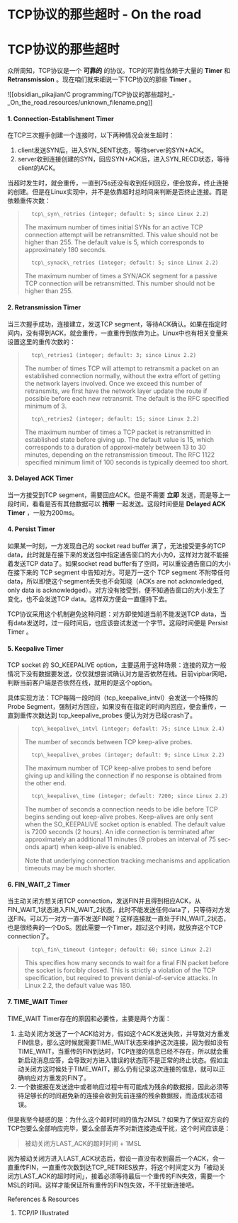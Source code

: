 # TCP协议的那些超时 - On the road

# TCP协议的那些超时

众所周知，TCP协议是一个 **可靠的** 的协议。TCP的可靠性依赖于大量的 **Timer** 和 **Retransmission** 。现在咱们就来细说一下TCP协议的那些 **Timer** 。

![[obsidian_pikajian/C programming/TCP协议的那些超时_-_On_the_road.resources/unknown_filename.png]]

#### 1\. Connection-Establishment Timer

在TCP三次握手创建一个连接时，以下两种情况会发生超时：

1. client发送SYN后，进入SYN\_SENT状态，等待server的SYN+ACK。
2. server收到连接创建的SYN，回应SYN+ACK后，进入SYN\_RECD状态，等待client的ACK。

当超时发生时，就会重传，一直到75s还没有收到任何回应，便会放弃，终止连接的创建。但是在Linux实现中，并不是依靠超时总时间来判断是否终止连接。而是依赖重传次数：

> 		tcp\_syn\_retries (integer; default: 5; since Linux 2.2)
> 	
> 	The maximum number of times initial SYNs for an active TCP connection attempt will be retransmitted. This value should not be higher than 255. The default value is 5, which corresponds to approximately 180 seconds.
> 	
> 		tcp\_synack\_retries (integer; default: 5; since Linux 2.2)
> 	
> 	The maximum number of times a SYN/ACK segment for a passive TCP connection will be retransmitted. This number should not be higher than 255.
> 	

#### 2\. Retransmission Timer

当三次握手成功，连接建立，发送TCP segment，等待ACK确认。如果在指定时间内，没有得到ACK，就会重传，一直重传到放弃为止。Linux中也有相关变量来设置这里的重传次数的：

> 		tcp\_retries1 (integer; default: 3; since Linux 2.2)
> 	
> 	The number of times TCP will attempt to retransmit a packet on an established connection normally, without the extra effort of getting the network layers involved. Once we exceed this number of retransmits, we first have the network layer update the route if possible before each new retransmit. The default is the RFC specified minimum of 3.
> 	
> 		tcp\_retries2 (integer; default: 15; since Linux 2.2)
> 	
> 	The maximum number of times a TCP packet is retransmitted in established state before giving up. The default value is 15, which corresponds to a duration of approxi‐mately between 13 to 30 minutes, depending on the retransmission timeout. The RFC 1122 specified minimum limit of 100 seconds is typically deemed too short.
> 	

#### 3\. Delayed ACK Timer

当一方接受到TCP segment，需要回应ACK。但是不需要 **立即** 发送，而是等上一段时间，看看是否有其他数据可以 **捎带** 一起发送。这段时间便是 **Delayed ACK Timer** ，一般为200ms。

#### 4\. Persist Timer

如果某一时刻，一方发现自己的 socket read buffer 满了，无法接受更多的TCP data，此时就是在接下来的发送包中指定通告窗口的大小为0，这样对方就不能接着发送TCP data了。如果socket read buffer有了空间，可以重设通告窗口的大小在接下来的 TCP segment 中告知对方。可是万一这个 TCP segment 不附带任何data，所以即使这个segment丢失也不会知晓（ACKs are not acknowledged, only data is acknowledged）。对方没有接受到，便不知通告窗口的大小发生了变化，也不会发送TCP data。这样双方便会一直僵持下去。

TCP协议采用这个机制避免这种问题：对方即使知道当前不能发送TCP data，当有data发送时，过一段时间后，也应该尝试发送一个字节。这段时间便是 Persist Timer 。

#### 5\. Keepalive Timer

TCP socket 的 SO\_KEEPALIVE option，主要适用于这种场景：连接的双方一般情况下没有数据要发送，仅仅就想尝试确认对方是否依然在线。目前vipbar网吧，判断当前客户端是否依然在线，就用的是这个option。

具体实现方法：TCP每隔一段时间（tcp\_keepalive\_intvl）会发送一个特殊的 Probe Segment，强制对方回应，如果没有在指定的时间内回应，便会重传，一直到重传次数达到 tcp\_keepalive\_probes 便认为对方已经crash了。

> 		tcp\_keepalive\_intvl (integer; default: 75; since Linux 2.4)
> 	
> 	The number of seconds between TCP keep-alive probes.
> 	
> 		tcp\_keepalive\_probes (integer; default: 9; since Linux 2.2)
> 	
> 	The maximum number of TCP keep-alive probes to send before giving up and killing the connection if no response is obtained from the other end.
> 	
> 		tcp\_keepalive\_time (integer; default: 7200; since Linux 2.2)
> 	
> 	The number of seconds a connection needs to be idle before TCP begins sending out keep-alive probes. Keep-alives are only sent when the SO\_KEEPALIVE socket option is enabled. The default value is 7200 seconds (2 hours). An idle connection is terminated after approximately an additional 11 minutes (9 probes an interval of 75 sec‐onds apart) when keep-alive is enabled.
> 	
> 
> Note that underlying connection tracking mechanisms and application timeouts may be much shorter.

#### 6\. FIN\_WAIT\_2 Timer

当主动关闭方想关闭TCP connection，发送FIN并且得到相应ACK，从FIN\_WAIT\_1状态进入FIN\_WAIT\_2状态，此时不能发送任何data了，只等待对方发送FIN。可以万一对方一直不发送FIN呢？这样连接就一直处于FIN\_WAIT\_2状态，也是很经典的一个DoS。因此需要一个Timer，超过这个时间，就放弃这个TCP connection了。

> 		tcp\_fin\_timeout (integer; default: 60; since Linux 2.2)
> 	
> 	This specifies how many seconds to wait for a final FIN packet before the socket is forcibly closed. This is strictly a violation of the TCP specification, but required to prevent denial-of-service attacks. In Linux 2.2, the default value was 180.
> 	

#### 7\. TIME\_WAIT Timer

TIME\_WAIT Timer存在的原因和必要性，主要是两个方面：

1. 主动关闭方发送了一个ACK给对方，假如这个ACK发送失败，并导致对方重发FIN信息，那么这时候就需要TIME\_WAIT状态来维护这次连接，因为假如没有TIME\_WAIT，当重传的FIN到达时，TCP连接的信息已经不存在，所以就会重新启动消息应答，会导致对方进入错误的状态而不是正常的终止状态。假如主动关闭方这时候处于TIME\_WAIT，那么仍有记录这次连接的信息，就可以正确响应对方重发的FIN了。
2. 一个数据报在发送途中或者响应过程中有可能成为残余的数据报，因此必须等待足够长的时间避免新的连接会收到先前连接的残余数据报，而造成状态错误。

但是我至今疑惑的是：为什么这个超时时间的值为2MSL？如果为了保证双方向的TCP包要么全部响应完毕，要么全部丢弃不对新连接造成干扰，这个时间应该是：

> 被动关闭方LAST\_ACK的超时时间 + 1MSL

因为被动关闭方进入LAST\_ACK状态后，假设一直没有收到最后一个ACK，会一直重传FIN，一直重传次数到达TCP\_RETRIES放弃，将这个时间定义为「被动关闭方LAST\_ACK的超时时间」，接着必须等待最后一个重传的FIN失效，需要一个MSL的时间。这样才能保证所有重传的FIN包失效，不干扰新连接吧。

References & Resources

1. TCP/IP Illustrated
